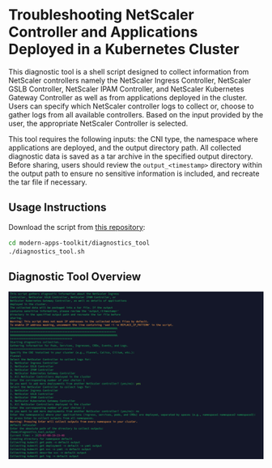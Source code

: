 # Troubleshooting NetScaler Controller and Applications Deployed in a Kubernetes Cluster

This diagnostic tool is a shell script designed to collect information from NetScaler controllers namely the NetScaler Ingress Controller, NetScaler GSLB Controller, NetScaler IPAM Controller, and NetScaler Kubernetes Gateway Controller as well as from applications deployed in the cluster. Users can specify which NetScaler controller logs to collect or, choose to gather logs from all available controllers. Based on the input provided by the user, the appropriate NetScaler Controller is selected. 

This tool requires the following inputs: the CNI type, the namespace where applications are deployed, and the output directory path. All collected diagnostic data is saved as a tar archive in the specified output directory. Before sharing, users should review the `output_<timestamp>` directory within the output path to ensure no sensitive information is included, and recreate the tar file if necessary.

## Usage Instructions

Download the script from [this repository](https://github.com/netscaler/modern-apps-toolkit):

```bash
cd modern-apps-toolkit/diagnostics_tool
./diagnostics_tool.sh
```

## Diagnostic Tool Overview

![Diagnostic Tool](diagnostic.png)